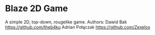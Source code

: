 # Blaze 2D Game
A simple 2D, top-down, rougelike game.
Authors:
Dawid Bak https://github.com/theb4ku
Adrian Połączak https://github.com/Zexelos
